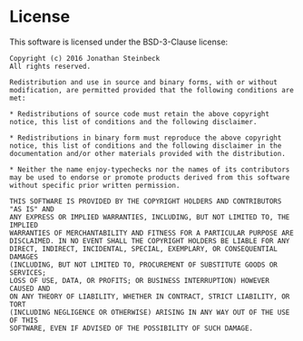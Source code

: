 # License

This software is licensed under the BSD-3-Clause license:

    Copyright (c) 2016 Jonathan Steinbeck
    All rights reserved.
    
    Redistribution and use in source and binary forms, with or without
    modification, are permitted provided that the following conditions are met:
    
    * Redistributions of source code must retain the above copyright
    notice, this list of conditions and the following disclaimer.
    
    * Redistributions in binary form must reproduce the above copyright
    notice, this list of conditions and the following disclaimer in the
    documentation and/or other materials provided with the distribution.
    
    * Neither the name enjoy-typechecks nor the names of its contributors 
    may be used to endorse or promote products derived from this software 
    without specific prior written permission.
    
    THIS SOFTWARE IS PROVIDED BY THE COPYRIGHT HOLDERS AND CONTRIBUTORS "AS IS" AND
    ANY EXPRESS OR IMPLIED WARRANTIES, INCLUDING, BUT NOT LIMITED TO, THE IMPLIED
    WARRANTIES OF MERCHANTABILITY AND FITNESS FOR A PARTICULAR PURPOSE ARE
    DISCLAIMED. IN NO EVENT SHALL THE COPYRIGHT HOLDERS BE LIABLE FOR ANY
    DIRECT, INDIRECT, INCIDENTAL, SPECIAL, EXEMPLARY, OR CONSEQUENTIAL DAMAGES
    (INCLUDING, BUT NOT LIMITED TO, PROCUREMENT OF SUBSTITUTE GOODS OR SERVICES;
    LOSS OF USE, DATA, OR PROFITS; OR BUSINESS INTERRUPTION) HOWEVER CAUSED AND
    ON ANY THEORY OF LIABILITY, WHETHER IN CONTRACT, STRICT LIABILITY, OR TORT
    (INCLUDING NEGLIGENCE OR OTHERWISE) ARISING IN ANY WAY OUT OF THE USE OF THIS
    SOFTWARE, EVEN IF ADVISED OF THE POSSIBILITY OF SUCH DAMAGE.
